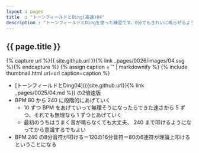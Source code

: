 ```yaml
---
layout : pages
title  : "トーンフィールドとDing(高速)04"
description : "トーンフィールドとDingを使った練習です。8分でもきれいに鳴らせるようにしましょう。"
---
```


## {{ page.title }}

{% capture url %}{{ site.github.url }}{% link _pages/0026/images/04.svg %}{% endcapture %}
{% assign caption = '' | markdownify %}
{% include thumbnail.html url=url caption=caption %}

* [トーンフィールドとDing04]({{site.github.url}}{% link _pages/0025/04.md %}) の2倍速版
* BPM 80 から 240 に段階的にあげていく
  * 10 ずつ BPM をあげていって無理そうになったらできた速さから 5 ずつ、それでも無理なら 1 ずつとあげていく
  * 最初のうちはうまく音が鳴らなくても大丈夫、 240 まで叩けるようになってから意識するでもよい
* BPM 240 の8分音符が叩ける＝120の16分音符＝80の6連符が理論上叩けるということになる